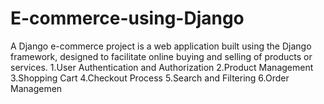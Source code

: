 # E-commerce-using-Django
 A Django e-commerce project is a web application built using the Django framework, designed to facilitate online buying and selling of products or services.   1.User Authentication and Authorization 2.Product Management 3.Shopping Cart 4.Checkout Process 5.Search and Filtering 6.Order Managemen
